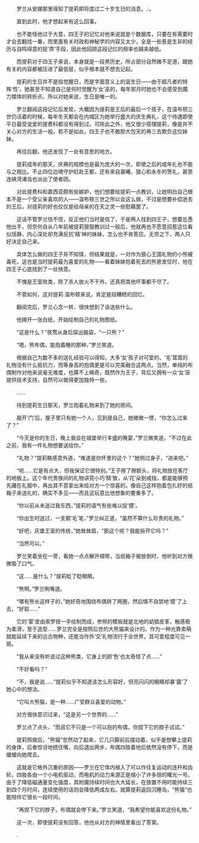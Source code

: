　　罗兰从安娜那里得知了提莉即将度过二十岁生日的消息。.:。

　　直到此时，他才想起来有这么回事。

　　也不能怪他过于大意，四王子的记忆对他来说就是个数据库，只要在有需要时才会去翻找一番，而里面有关时政和神秘学的内容又太少，全是一些惹是生非的经历与自鸣得意的捉‘弄’手段，因此他回顾这段记忆的频率也越来越低。

　　而提莉对于四王子来说，本身就是一段黑历史，所占部分自然微不足道，跟她有关的内容都被压进了最低层，似乎根本就不想去记起。

　　提莉的生日并不是指觉醒日，而是字面意义上的诞生日——由于超凡者的特殊‘性’，她甚至不知道自己是何时觉醒为‘女’巫的，每年邪月时她也不会感受到魔力噬体的转折点。所以对她来说，生日是唯一的。

　　罗兰翻阅这段记忆后发现，大概因为提莉是王后的最后一个孩子，在温布顿三世仍活着的时候，每年冬天都会在内城区为她举行盛大的庆生典礼，这个待遇即使平日最受宠爱的提费科都没有得到过。可除此之外，他又很少搭理提莉，像是并不关心对方的生活一般。若不是如此，四王子也不敢胆大包天的再三去欺负这位妹妹。

　　再往后翻，他还发现了一处有意思的地方。

　　提莉成年的那天，庆典的规模也是最为庞大的一次，即使之后的成年礼也不能与之相比。不止四位边境守护赶赴王都，还有来自晨曦、狼心和永冬的贺礼，甚至连峡湾诸岛也派出了使者团。

　　对此提费科和嘉西亚颇有些嫉妒，他们想要给提莉一点教训，让她明白自己根本不是一个受父亲喜欢的人——温布顿三世之所以会这么做，不过是想要补偿逝去的王后，对提莉的好也仅仅是给母亲的在天之灵一些慰藉罢了。

　　这话不管罗兰信不信，反正他们当时是信了，于是两人找到四王子，想要怂恿他出手，但奈何自从八年前被提莉狠狠教训过一般后，他就再也不愿意招惹这位看似恬静，内心深处却充满反抗‘精’神的妹妹，怎么也不肯答应。无奈之下，两人只好决定自己来。

　　具体怎么做的四王子并不知情，但结果就是，一对作为狼心王国礼物的小熊被毒死，这也是当时提莉最为喜爱的礼物——看着妹妹抱着死去的熊崽发怔时，他在四王子心底找到了一丝快意。

　　不愧是王室败类，除了杀人放火不干外，还真把其他坏事都干尽了。

　　不管如何，这对提莉.温布顿来说，肯定是段糟糕的回忆。

　　翻阅完后，罗兰心念一转，很快想到了该送些什么。

　　他摊开一张白纸，开始绘制自己的礼物图纸。

　　“这是什么？”夜莺从身后探出脑袋，“一只熊？”

　　“嗯，熊布偶，能抱着睡的那种，”罗兰笑道。

　　根据自己为数不多的送礼经验可以得知，大多‘女’孩子对可爱的、‘毛’茸茸的礼物没有什么抵抗力，而等身高的抱偶更是可以完美融合这两点。当然，单纯的布偶制作对他来说毫无难度，也算不上稀奇，既然作为王子，背后又拥有一众‘女’巫提供技术支持，自然可以做得更加独特一些。

　　……

　　待到提莉生日那天，罗兰抱着礼物来到了她的房间。

　　敲开‘门’后，屋子里只有她一个人，见到是自己，她微微一愣，“你怎么过来了？”

　　“今天是你的生日，晚上我会在城堡举行丰盛的晚宴，”罗兰微笑道，“不过在此之前，我有一件礼物想要送给你。”

　　“礼物？”提莉略感意外道，“难道是你怀里的这个？”她侧过身子，“进来吧。”

　　“呃……它是有点大，但我保证它很特别。”王子擦了擦额头，将礼物放在客厅的地板上。这个年代贵族间的礼物讲究小巧‘精’致，从‘花’朵到戒指，都是能够预先藏在礼服中，再出其不意拿出来给对方一个惊喜的。像自己这样抱着包扎好的纸箱子来送礼的，确实不多见——而且这玩意比他想象的要重多了。

　　“你以前从未送过我东西，”提莉的语气有些难以捉‘摸’。

　　“你出生时送过，一支鹅‘毛’笔，”罗兰纠正道，“虽然不算什么珍贵的礼物。”

　　“好吧，灰堡王室的传统，”她耸耸肩，“那这个呢？我能拆开它吗？”

　　“当然可以。”

　　罗兰笑着坐在一旁，看她一点点解开绸带，当纸箱子被放倒时，他听到对方微微吸了口气。

　　“这……是什么？”提莉眨了眨眼睛。

　　“熊啊。”罗兰咧嘴道。

　　“哪有熊长这样子的，”她好奇地围绕布偶转了两圈，然后情不自禁地‘摸’了上去，“好软……”

　　它的‘蒙’皮由索罗娅一手绘制而成，参照的模板就是北地的幼狼皮革，触感极为柔滑，至于造型……罗兰完全是按照后世的大熊猫来设计的。作为一种光靠卖萌就能延续下来的远古物种，还能当作外‘交’礼物流行于全世界，其可爱程度可见一斑。

　　“我从来没有听说过这种熊类，它身上的颜‘色’也太奇怪了点……”

　　“不好看吗？”

　　“不，我是说……”提莉似乎不知道该怎么形容好，但亮闪闪的眼睛却暴‘露’了她心中的想法。

　　“它叫大熊猫，是一种……广受群众喜爱的动物。”

　　对方很快意识过来，“这是另一个世界的……”

　　罗兰点了点头，“而且它不只是一个可以抱的布偶，你捏下它的脖子试试。”

　　提莉照做后，“熊猫”忽然动了起来，它几只脚前后摆动着，似乎是想攀上提莉的身体，后者惊讶地捂住嘴，向后退出两步，布偶四肢着地后依然没有停下，而是缓缓向她爬去。

　　这就是它格外沉重的原因——罗兰在它体内植入了可以作往复运动的连杆和齿轮，四肢各由一个小电机驱动，而电机的动力来源正是缩小了许多倍的曙光一号。由于了降低磁通量变化强度，其附魔持续时间也大大延长，在放置不用时能持续三到四个月时间，连续使用的话则会降低两成左右。就算提莉返回沉睡岛，“熊猫”也能陪伴它很长一段时间。

　　“再捏下它的脖子，布偶就会停下来。”罗兰笑道，“我希望你能喜欢这份礼物。”

　　这一次，即使提莉没有回答，他也从对方的神情里看出了答案。

　　.
